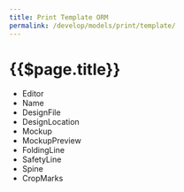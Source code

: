 ```yaml
---
title: Print Template ORM
permalink: /develop/models/print/template/
---
```


# {{$page.title}}

- Editor
- Name
- DesignFile
- DesignLocation
- Mockup
- MockupPreview
- FoldingLine
- SafetyLine
- Spine
- CropMarks
